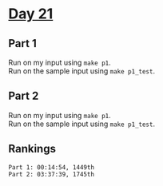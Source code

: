 # [Day 21](https://adventofcode.com/2023/day/21)

## Part 1

Run on my input using `make p1`.  
Run on the sample input using `make p1_test`.

## Part 2

Run on my input using `make p1`.  
Run on the sample input using `make p1_test`.

## Rankings

    Part 1: 00:14:54, 1449th
    Part 2: 03:37:39, 1745th

